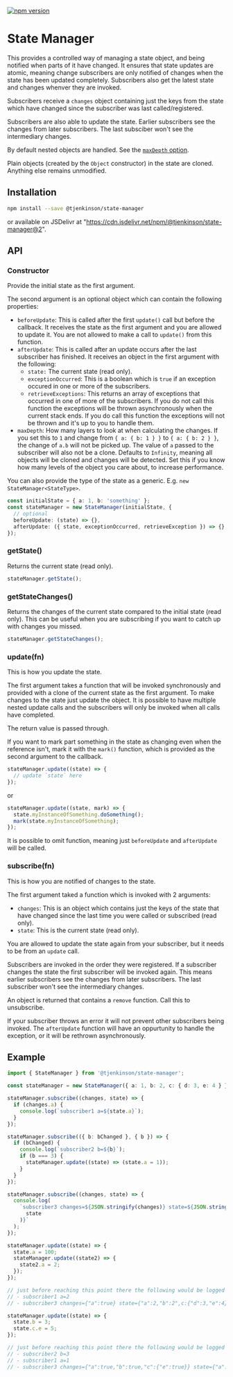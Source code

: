 [![npm version](https://badge.fury.io/js/%40tjenkinson%2Fstate-manager.svg)](https://badge.fury.io/js/%40tjenkinson%2Fstate-manager)

# State Manager

This provides a controlled way of managing a state object, and being notified when parts of it have changed. It ensures that state updates are atomic, meaning change subscribers are only notified of changes when the state has been updated completely. Subscribers also get the latest state and changes whenver they are invoked.

Subscribers receive a `changes` object containing just the keys from the state which have changed since the subscriber was last called/registered.

Subscribers are also able to update the state. Earlier subscribers see the changes from later subscribers. The last subsciber won't see the intermediary changes.

By default nested objects are handled. See the [`maxDepth` option](#constructor).

Plain objects (created by the `Object` constructor) in the state are cloned. Anything else remains unmodified.

## Installation

```sh
npm install --save @tjenkinson/state-manager
```

or available on JSDelivr at "https://cdn.jsdelivr.net/npm/@tjenkinson/state-manager@2".

## API

### Constructor

Provide the initial state as the first argument.

The second argument is an optional object which can contain the following properties:

- `beforeUpdate`: This is called after the first `update()` call but before the callback. It receives the state as the first argument and you are allowed to update it. You are not allowed to make a call to `update()` from this function.
- `afterUpdate`: This is called after an update occurs after the last subscriber has finished. It receives an object in the first argument with the following:
  - `state:` The current state (read only).
  - `exceptionOccurred`: This is a boolean which is `true` if an exception occured in one or more of the subscribers.
  - `retrieveExceptions`: This returns an array of exceptions that occurred in one of more of the subscribers. If you do not call this function the exceptions will be thrown asynchronously when the current stack ends. If you do call this function the exceptions will not be thrown and it's up to you to handle them.
- `maxDepth`: How many layers to look at when calculating the changes. If you set this to `1` and change from `{ a: { b: 1 } }` to `{ a: { b: 2 } }`, the change of `a.b` will not be picked up. The value of `a` passed to the subscriber will also not be a clone. Defaults to `Infinity`, meaning all objects will be cloned and changes will be detected. Set this if you know how many levels of the object you care about, to increase performance.

You can also provide the type of the state as a generic. E.g. `new StateManager<StateType>`.

```ts
const initialState = { a: 1, b: 'something' };
const stateManager = new StateManager(initialState, {
  // optional
  beforeUpdate: (state) => {},
  afterUpdate: ({ state, exceptionOccurred, retrieveException }) => {},
});
```

### getState()

Returns the current state (read only).

```ts
stateManager.getState();
```

### getStateChanges()

Returns the changes of the current state compared to the initial state (read only).
This can be useful when you are subscribing if you want to catch up with changes you missed.

```ts
stateManager.getStateChanges();
```

### update(fn)

This is how you update the state.

The first argument takes a function that will be invoked synchronously and provided with a clone of the current state as the first argument. To make changes to the state just update the object. It is possible to have multiple nested update calls and the subscribers will only be invoked when all calls have completed.

The return value is passed through.

If you want to mark part something in the state as changing even when the reference isn't, mark it with the `mark()` function, which is provided as the second argument to the callback.

```ts
stateManager.update((state) => {
  // update `state` here
});
```

or

```ts
stateManager.update((state, mark) => {
  state.myInstanceOfSomething.doSomething();
  mark(state.myInstanceOfSomething);
});
```

It is possible to omit function, meaning just `beforeUpdate` and `afterUpdate` will be called.

### subscribe(fn)

This is how you are notified of changes to the state.

The first argument taked a function which is invoked with 2 arguments:

- `changes`: This is an object which contains just the keys of the state that have changed since the last time you were called or subscribed (read only).
- `state`: This is the current state (read only).

You are allowed to update the state again from your subscriber, but it needs to be from an `update` call.

Subscribers are invoked in the order they were registered. If a subscriber changes the state the first subscriber will be invoked again. This means earlier subscribers see the changes from later subscribers. The last subscriber won't see the intermediary changes.

An object is returned that contains a `remove` function. Call this to unsubscribe.

If your subscriber throws an error it will not prevent other subscribers being invoked. The `afterUpdate` function will have an oppurtunity to handle the exception, or it will be rethrown asynchronously.

## Example

```ts
import { StateManager } from '@tjenkinson/state-manager';

const stateManager = new StateManager({ a: 1, b: 2, c: { d: 3, e: 4 } });

stateManager.subscribe((changes, state) => {
  if (changes.a) {
    console.log(`subscriber1 a=${state.a}`);
  }
});

stateManager.subscribe(({ b: bChanged }, { b }) => {
  if (bChanged) {
    console.log(`subscriber2 b=${b}`);
    if (b === 3) {
      stateManager.update((state) => (state.a = 1));
    }
  }
});

stateManager.subscribe((changes, state) => {
  console.log(
    `subscriber3 changes=${JSON.stringify(changes)} state=${JSON.stringify(
      state
    )}`
  );
});

stateManager.update((state) => {
  state.a = 100;
  stateManager.update((state2) => {
    state2.a = 2;
  });
});

// just before reaching this point there the following would be logged
// - subscriber1 a=2
// - subscriber3 changes={"a":true} state={"a":2,"b":2",c:{"d":3,"e":4}}

stateManager.update((state) => {
  state.b = 3;
  state.c.e = 5;
});

// just before reaching this point there the following would be logged
// - subscriber2 b=3
// - subscriber1 a=1
// - subscriber3 changes={"a":true,"b":true,"c":{"e":true}} state={"a":1,"b":3",c:{"d":3,"e":5}}
```
